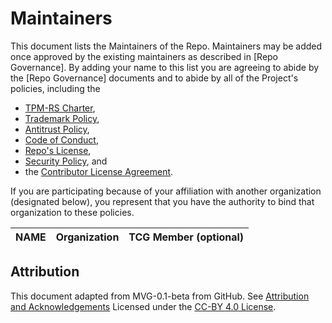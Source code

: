 # Maintainers

This document lists the Maintainers of the Repo. Maintainers may be added
once approved by the existing maintainers as described in [Repo Governance].
By adding your name to this list you are agreeing to
abide by the  [Repo Governance] documents and to abide by all of the
Project's policies, including the

* [TPM-RS Charter],
* [Trademark Policy],
* [Antitrust Policy],
* [Code of Conduct],
* [Repo's License],
* [Security Policy], and
* the [Contributor License Agreement].

If you are participating because of your
affiliation with another organization (designated below), you represent that you
have the authority to bind that organization to these policies.

| **NAME** | **Organization** | **TCG Member (optional)** |
| --- | --- | --- |

## Attribution

This document adapted from MVG-0.1-beta from GitHub.
See [Attribution and Acknowledgements]
Licensed under the [CC-BY 4.0 License].

[Antitrust Policy]: https://github.com/tpm-rs/governance/blob/main/project-docs/ANTITRUST.md
[Attribution and Acknowledgements]: https://github.com/tpm-rs/governance/blob/main/project-docs/ACKNOWLEDGEMENTS.md
[CC-BY 4.0 License]: https://creativecommons.org/licenses/by-sa/4.0/
[Code of Conduct]: https://github.com/tpm-rs/governance/blob/main/project-docs/CODE-OF-CONDUCT.md
[Contributor License Agreement]: https://github.com/tpm-rs/governance/blob/main/project-docs/CONTRIBUTOR-LICENSE-AGREEMENT.md
[Repo's License]: ./LICENSE.md
[Security Policy]: https://github.com/tpm-rs/governance/blob/main/project-docs/SECURITY.md
[TPM-RS Charter]: https://github.com/tpm-rs/governance/blob/main/project-docs/CHARTER.md
[Trademark Policy]: https://github.com/tpm-rs/governance/blob/main/project-docs/TRADEMARKS.md